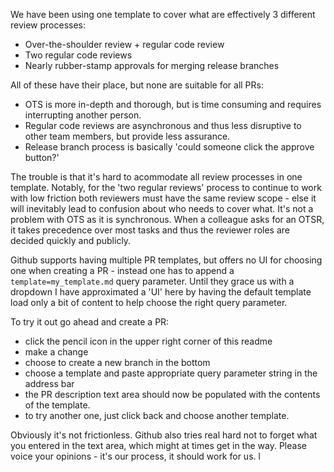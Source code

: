 We have been using one template to cover what are effectively 3 different review processes:
- Over-the-shoulder review + regular code review
- Two regular code reviews
- Nearly rubber-stamp approvals for merging release branches

All of these have their place, but none are suitable for all PRs:
- OTS is more in-depth and thorough, but is time consuming and requires interrupting another person.
- Regular code reviews are asynchronous and thus less disruptive to other team members, but provide less assurance.
- Release branch process is basically 'could someone click the approve button?'

The trouble is that it's hard to acommodate all review processes in one template. Notably, for the 'two regular reviews' process to continue to work with low friction both reviewers must have the same review scope - else it will inevitably lead to confusion about who needs to cover what. It's not a problem with OTS as it is synchronous. When a colleague asks for an OTSR, it takes precedence over most tasks and thus the reviewer roles are decided quickly and publicly.

Github supports having multiple PR templates, but offers no UI for choosing one when creating a PR - instead one has to append a `template=my_template.md` query parameter. Until they grace us with a dropdown I have approximated a 'UI' here by having the default template load only a bit of content to help choose the right query parameter.

To try it out go ahead and create a PR:
- click the pencil icon in the upper right corner of this readme
- make a change
- choose to create a new branch in the bottom
- choose a template and paste appropriate query parameter string in the address bar
- the PR description text area should now be populated with the contents of the template.
- to try another one, just click back and choose another template.

Obviously it's not frictionless. Github also tries real hard not to forget what you entered in the text area, which might at times get in the way. Please voice your opinions - it's our process, it should work for us.
l
